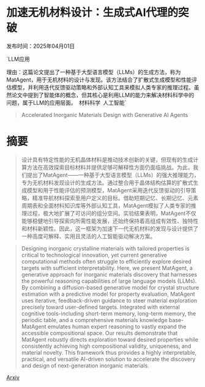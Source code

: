 # 加速无机材料设计：生成式AI代理的突破

发布时间：2025年04月01日

`LLM应用

理由：这篇论文提出了一种基于大型语言模型（LLMs）的生成方法，称为MatAgent，用于无机材料的设计与发现。该方法结合了扩散式生成模型和性能评估模型，并利用迭代反馈驱动策略和外部认知工具来模拟人类专家的推理过程。虽然论文中提到了智能体的概念，但其核心是利用LLM的能力来解决材料科学中的问题，属于LLM的应用层面。` `材料科学` `人工智能`

> Accelerated Inorganic Materials Design with Generative AI Agents

# 摘要

> 设计具有特定性能的无机晶体材料是推动技术创新的关键，但现有的生成计算方法在高效探索目标材料并提供足够可解释性方面仍面临挑战。为此，我们提出了MatAgent——一种基于大型语言模型（LLMs）的强大推理能力，专为无机材料发现设计的生成方法。通过整合用于晶体结构估算的扩散式生成模型和用于性能评估的预测模型，MatAgent采用迭代反馈驱动的引导策略，精准导航材料探索至用户定义的目标。借助短期记忆、长期记忆、元素周期表和全面材料知识库等外部认知工具，MatAgent模拟了人类专家的推理过程，极大地扩展了可访问的组分空间。实验结果表明，MatAgent不仅能够稳健地引导探索向所需性能发展，还始终保持着高组成有效性、独特性和材料新颖性。因此，这一框架为加速下一代无机材料的发现与设计提供了一种高度可解释、实用且灵活的人工智能驱动解决方案。

> Designing inorganic crystalline materials with tailored properties is critical to technological innovation, yet current generative computational methods often struggle to efficiently explore desired targets with sufficient interpretability. Here, we present MatAgent, a generative approach for inorganic materials discovery that harnesses the powerful reasoning capabilities of large language models (LLMs). By combining a diffusion-based generative model for crystal structure estimation with a predictive model for property evaluation, MatAgent uses iterative, feedback-driven guidance to steer material exploration precisely toward user-defined targets. Integrated with external cognitive tools-including short-term memory, long-term memory, the periodic table, and a comprehensive materials knowledge base-MatAgent emulates human expert reasoning to vastly expand the accessible compositional space. Our results demonstrate that MatAgent robustly directs exploration toward desired properties while consistently achieving high compositional validity, uniqueness, and material novelty. This framework thus provides a highly interpretable, practical, and versatile AI-driven solution to accelerate the discovery and design of next-generation inorganic materials.

[Arxiv](https://arxiv.org/abs/2504.00741)